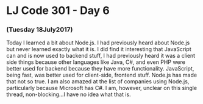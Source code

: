 # LJ Code 301 - Day 6
### (Tuesday 18July2017)

Today I learned a bit about Node.js. I had previously heard about Node.js but never learned exactly what it is. I did find it interesting that JavaScript can and is now used to backend stuff, I had previously heard it was a client side things because other languages like Java, C#, and even PHP were better used for backend because they have more functionality. JavaScript, being fast, was better used for client-side, frontend stuff. Node.js has made that not so true. I am also amazed at the list of companies using Node.js, particularly because Microsoft has C#. I am, however, unclear on this single thread, non-blocking...I have no idea what that is.
